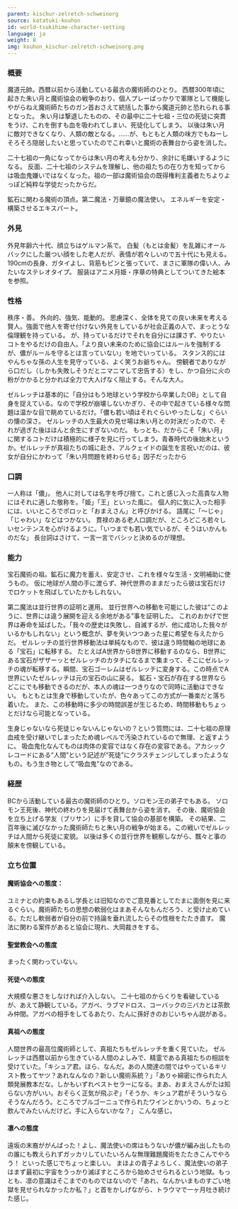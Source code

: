 ```yaml
---
parent: kischur-zelretch-schweinorg
source: katatuki-kouhon
id: world-tsukihime-character-setting
language: ja
weight: 8
img: kouhon_kischur-zelretch-schweinorg.png
---
```


### 概要

魔道元帥。西暦以前から活動している最古の魔術師のひとり。
西暦300年頃に起きた朱い月と魔術協会の戦争のおり、個人プレーばっかりで軍隊として機能しやがらねえ魔術師たちのガン首おさえて統括した事から魔道元帥と恐れられる事となった。
朱い月は撃退したものの、その最中に二十七祖・三位の死徒に突貫をうけ、これを倒すも血を吸われてしまい、死徒化してしまう。
以後は朱い月に敵対できなくなり、人類の敵となる。……が、もともと人類の味方でもねーしそろそろ隠居したいと思っていたのでこれ幸いと魔術の表舞台から姿を消した。

二十七祖の一角になってからは朱い月の考えも分かり、余計に毛嫌いするようになる。
反面、二十七祖のシステムを理解し、他の祖たちの在り方を知ってからは吸血鬼嫌いではなくなった。祖の一部は魔術協会の既得権利主義者たちよりよっぽど純粋な学徒だったからだ。

鉱石に関わる魔術の頂点。第二魔法・万華鏡の魔法使い。
エネルギーを安定・構築させるエキスパート。

### 外見

外見年齢六十代、顔立ちはゲルマン系で。
白髪（もとは金髪）を乱雑にオールバックにした厳つい顔をした老人だが、表情が若々しいので五十代にも見える。
190cmの長身、ガタイよし、背筋もピンと張っていて、まさに軍隊の偉い人、みたいなステレオタイプ。
服装はアニメ月姫・序章の特典としてついてきた絵本を参照。

### 性格

秩序・善。
外向的、強気、能動的。
思慮深く、全体を見ての良い未来を考える賢人。強面で他人を寄せ付けない外見をしているが社会正義の人で、まっとうな倫理観を持っている。
が、持っているだけでそれを自分には課さず、やりたいコトをやるだけの自由人。「より良い未来のために協会にはルールを強制するが、儂がルールを守るとは言っていない」を地でいっている。
スタンス的にはやんちゃな孫の人生を見守っている、よく笑うお爺ちゃん。
傍観者でありながら口だし（しかも失敗しそうだとニマニマして忠告する）をし、かつ自分に火の粉がかかると分かれば全力で大人げなく阻止する。そんな大人。

ゼルレッチは基本的に「自分はもう地球という学校から卒業したOB」として自身を捉えている。なので学校が崩壊しないかぎり、その中で起きている様々な問題は温かな目で眺めているだけ。「儂も若い頃はそれぐらいやったしな」ぐらいの懐の深さ。
ゼルレッチの人生最大の見せ場は朱い月との対決だったので、それが過ぎた後はほんと余生にすぎないのだ。
もっとも、だからこそ「朱い月」に関するコトだけは積極的に様子を見に行ってしまう。青春時代の後始末というか。ゼルレッチが真祖たちの城に赴き、アルクェイドの誕生を言祝いだのは、彼女が自分にかわって「朱い月問題を終わらせる」因子だったから

### 口調

一人称は「儂」。
他人に対しては名字を呼び捨て。これと感じ入った高貴な人物にはそれに適した敬称を。「姫」「王」といった風に。
個人的に気に入った相手には、いいところでポロッと「おまえさん」と呼びかける。
語尾に「～じゃ」「じゃわい」などはつかない。
貫禄のある老人口調だが、ところどころ若々しいセンテンスを心がけるように。「いつまでも若い気でいるが、そうはいかんものだな」
長台詞はさけて、一言一言でバシッと決めるのが理想。

### 能力

宝石魔術の祖。鉱石に魔力を蓄え、安定させ、これを様々な生活・文明補助に使うもの。
仮に地球が人間の手に渡らず、神代世界のままだったら彼は宝石だけでロケットを飛ばしていたかもしれない。

第二魔法は並行世界の証明と運用。
並行世界への移動を可能にした彼は“このように、世界には違う展開を迎える余地がある”事を証明した。
これのおかげで世界は寿命を延ばした。「我々の歴史は失敗し、自滅するが、他に成功した我々がいるかもしれない」という概念が、夢を失いつつあった星に希望を与えたからだ。
ゼルレッチの並行世界移動法は単純なもので、彼は違う時間軸の地球にある「宝石」に転移する。
たとえばA世界からB世界に移動するのなら、B世界にある宝石がザザーッとゼルレッチのカタチになるまで集まって、そこにゼルレッチの魂が転移する。瞬間、宝石ゴーレムはゼルレッチに変身する。この時点でA世界にいたゼルレッチは元の宝石の山に戻る。
鉱石・宝石が存在する世界ならどこにでも移動できるのだが、本人の魂は一つきりなので同時に活動はできない。
もともとは生身で移動していたが、色々あってこの方式が一番楽だと落ち着いた。
また、この移動時に多少の時間誤差が生じるため、時間移動もちょっとだけなら可能となっている。

生身じゃないなら死徒じゃないんじゃないの？という質問には、二十七祖の原理血戒を受け継いでしまったため魂レベルで汚染されているので無理、と返すように。
吸血鬼化なんてものは肉体の変容ではなく存在の変容である。アカシックレコードにある“人間”という記述が“死徒”にクラスチェンジしてしまったようなもの。もう生き物として“吸血鬼”なのである。

### 経歴

BCから活動している最古の魔術師のひとり。ソロモン王の弟子でもある。
ソロモン王死後、神代の終わりを見届けて表舞台から姿を消す。
その後、魔術協会を立ち上げる学友（ブリサン）に手を貸して協会の基部を構築。
その結果、二百年後に滅びなかった魔術師たちと朱い月の戦争が始まる。この戦いでゼルレッチは人間から死徒に変貌。
以後は多くの並行世界を観察しながら、飄々と事の顛末を傍観している。

### 立ち位置

#### 魔術協会への態度：

ユミナとの約束もあるし学長とは旧知なのでご意見番としてたまに面倒を見に来るぐらい。魔術師たちの思想の軟弱化はまあそんなもんだろう、と受け止めている。ただし軟弱者が自分の前で持論を垂れ流したらその性根をたたき直す。
魔法に関わる案件があると協会に現れ、大岡裁きをする。

#### 聖堂教会への態度

まったく関わっていない。

#### 死徒への態度

大規模な悪さをしなければ介入しない。
二十七祖のからくりを看破しているが、あえて静観している。アガぺ、ラブマドロス、コーバックの三バカとは茶飲み仲間。アガペの相手をしてるあたり、たんに孫好きのおじいちゃん説がある。

#### 真祖への態度

人間世界の最高位魔術師として、真祖たちもゼルレッチを重く見ていた。
ゼルレッチは西暦以前から生きている人間のよしみで、精霊である真祖たちの相談を受けていた。「キシュア君。ほら、なんだ。あの人間達の間ではやっているキリスト教ってヤツ？あれなんなの？新しい魔術系統？」「ありゃ綿密に作られた人類発展教本だな。しかもいずれベストセラーになる。まあ、おまえさんがたは知らない方がいい。おそらく正気が飛ぶぞ」「そうか、キシュア君がそういうならそうなんだろう。ところでブルゴーニュで作られたワインとかいうの、ちょっと飲んでみたいんだけど。手に入らないかな？」
こんな感じ。

#### 凛への態度

遠坂の末裔ががんばった！よし、魔法使いの席はもうないが儂が編み出したものの誰にも教えられずガッカリしていたいろんな無理難題魔術をたたきこんでやろう！
といった感じでちょっと楽しい。
まほよの青子よろしく、魔法使いの弟子はまず最初に宇宙をうっかり滅ぼすところから始めさせられるという地獄。もっとも、凛の意識はそこまでのものではないので「あれ、なんかいまものすごい地獄を見せられなかったか私？」と首をかしげながら、トラウマで一ヶ月吐き続けた感じ。
